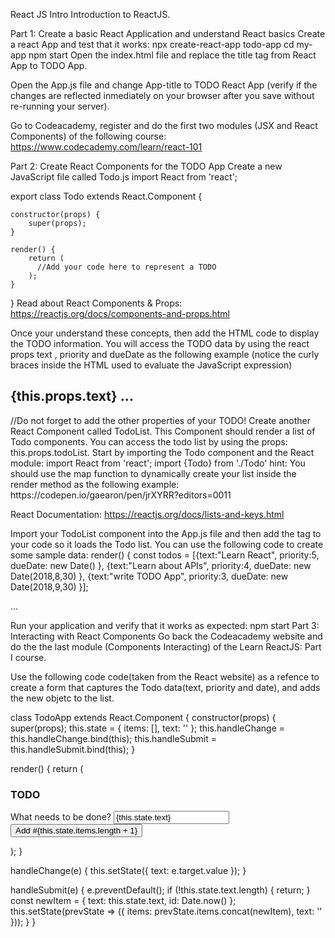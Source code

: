 React JS Intro
Introduction to ReactJS.

Part 1: Create a basic React Application and understand React basics
Create a react App and test that it works:
  npx create-react-app todo-app
  cd my-app
  npm start
Open the index.html file and replace the title tag from React App to TODO App.

Open the App.js file and change App-title to TODO React App (verify if the changes are reflected inmediately on your browser after you save without re-running your server).

Go to Codeacademy, register and do the first two modules (JSX and React Components) of the following course: https://www.codecademy.com/learn/react-101

Part 2: Create React Components for the TODO App
Create a new JavaScript file called Todo.js
import React from 'react';

export class Todo extends React.Component {

    constructor(props) {
        super(props);
    }   

    render() {
        return (  
          //Add your code here to represent a TODO
        );
    }

}
Read about React Components & Props: https://reactjs.org/docs/components-and-props.html

Once your understand these concepts, then add the HTML code to display the TODO information. You will access the TODO data by using the react props text , priority and dueDate as the following example (notice the curly braces inside the HTML used to evaluate the JavaScript expression)

<h2>{this.props.text}  ... </h2> 
//Do not forget to add the other properties of your TODO!
Create another React Component called TodoList. This Component should render a list of Todo components. You can access the todo list by using the props: this.props.todoList. Start by importing the Todo component and the React module:
import React from 'react';
import {Todo} from './Todo'
hint: You should use the map function to dynamically create your list inside the render method as the following example: https://codepen.io/gaearon/pen/jrXYRR?editors=0011

React Documentation: https://reactjs.org/docs/lists-and-keys.html

Import your TodoList component into the App.js file and then add the tag to your code so it loads the Todo list. You can use the following code to create some sample data:
render() {
      const todos = [{text:"Learn React", priority:5, dueDate: new Date() },
          {text:"Learn about APIs", priority:4, dueDate: new Date(2018,8,30) },
          {text:"write TODO App", priority:3, dueDate: new Date(2018,9,30) }];
 
 ...
 
 <TodoList todoList={todos}/>
Run your application and verify that it works as expected:
  npm start 
Part 3: Interacting with React Components
Go back the Codeacademy website and do the the last module (Components Interacting) of the Learn ReactJS: Part I course.

Use the following code code(taken from the React website) as a refence to create a form that captures the Todo data(text, priority and date), and adds the new objetc to the list.

class TodoApp extends React.Component {
  constructor(props) {
    super(props);
    this.state = { items: [], text: '' };
    this.handleChange = this.handleChange.bind(this);
    this.handleSubmit = this.handleSubmit.bind(this);
  }

  render() {
    return (
      <div>
        <h3>TODO</h3>
        <TodoList items={this.state.items} />
        <form onSubmit={this.handleSubmit}>
          <label htmlFor="new-todo">
            What needs to be done?
          </label>
          <input
            id="new-todo"
            onChange={this.handleChange}
            value={this.state.text}
          />
          <button>
            Add #{this.state.items.length + 1}
          </button>
        </form>
      </div>
    );
  }

  handleChange(e) {
    this.setState({ text: e.target.value });
  }

  handleSubmit(e) {
    e.preventDefault();
    if (!this.state.text.length) {
      return;
    }
    const newItem = {
      text: this.state.text,
      id: Date.now()
    };
    this.setState(prevState => ({
      items: prevState.items.concat(newItem),
      text: ''
    }));
  }
}
